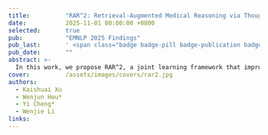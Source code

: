 ```yaml
---
title:          "RAR^2: Retrieval-Augmented Medical Reasoning via Thought-Driven Retrieval"
date:           2025-11-01 00:00:00 +0800
selected:       true
pub:            "EMNLP 2025 Findings"
pub_last:       ' <span class="badge badge-pill badge-publication badge-warning">Findings</span>'
pub_date:       ""
abstract: >-
  In this work, we propose RAR^2, a joint learning framework that improves both Reasoning-Augmented Retrieval and Retrieval-Augmented Reasoning. Moreover, we design two test-time scaling strategies to explore the boundaries of our framework.
cover:          /assets/images/covers/rar2.jpg
authors:
  - Kaishuai Xu
  - Wenjun Hou*
  - Yi Cheng*
  - Wenjie Li
links:
---
```

